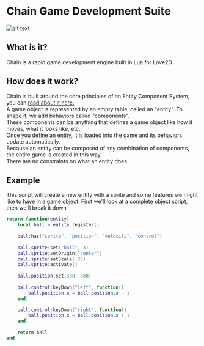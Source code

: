 # Chain Game Development Suite
![alt text](https://github.com/thebenign/unnest/blob/master/icons/banner.png "Banner Image")

## What is it?
Chain is a rapid game development engine built in Lua for Love2D.

## How does it work?
Chain is built around the core principles of an Entity Component System, you can [read about it here.](https://en.wikipedia.org/wiki/Entity%E2%80%93component%E2%80%93system)  
A game object is represented by an empty table, called an "entity". To shape it, we add behaviors called "components".  
These components can be anything that defines a game object like how it moves, what it looks like, etc.  
Once you define an entity, it is loaded into the game and its behaviors update automatically.  
Because an entity can be composed of any combination of components, the entire game is created in this way.  
There are no constraints on what an entity does.

## Example  
This script will create a new entity with a sprite and some features we might like to have in a game object.
First we'll look at a complete object script, then we'll break it down
```Lua
return function(entity) 
    local ball = entity.register()
    
    ball:has("sprite", "position", "velocity", "control")
    
    ball.sprite:set("ball", 3)
    ball.sprite:setOrigin("center")
    ball.sprite:setScale(.25)
    ball.sprite:activate()
    
    ball.position:set(300, 300)
    
    ball.control:keyDown("left", function()
        ball.position.x = ball.position.x - 1
    end)

    ball.control:keyDown("right", function()
        ball.position.x = ball.position.x + 1
    end)
    
    return ball
end
```
